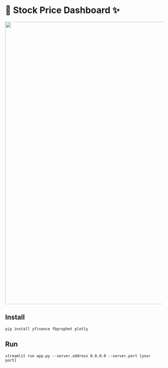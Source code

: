 
<p align="center">
    <h1><strong>💸 Stock Price Dashboard ✨</strong></h1>
</p>



<p align="center">
    <img src='../asset/finance.gif?raw=1' width = '900' >
</p>


## Install

```
pip install yfinance fbprophet plotly
```


## Run
```
streamlit run app.py --server.address 0.0.0.0 --server.port [your port]
```